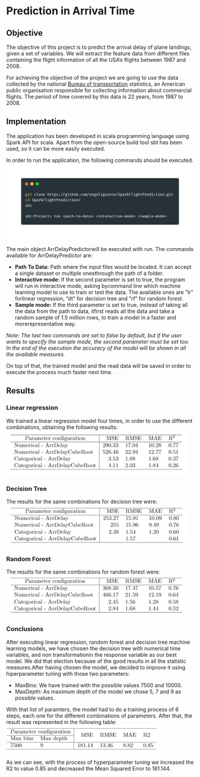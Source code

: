 # Prediction in Arrival Time

## Objective
The objective of this project is to predict the arrival delay of plane landings, given a set of variables.  We will extract the feature data from different files containing the flight information of all the USA’s flights between 1987 and 2008.

For achieving the objective of the project we are going to use the data collected by the national [Bureau of transportation](http://stat-computing.org/dataexpo/2009/the-data.html) statistics, an American public organisation responsible for collecting information about commercial flights.  The period of time covered by this data is 22 years, from 1987 to 2008.

## Implementation
The application has been developed in scala programming language using Spark API for scala. Apart from the open-source build tool sbt has been used, so it can be more easily executed.

In order to run the application, the following commands should be executed. 
![Commands to execute](images/commands.png)

The main object ArrDelayPredictorwill be executed with run. The commands available for ArrDelayPredictor are:
- **Path To Data:** Path where the input files would be located.  It can accept a single dataset or multiple onesthrough the path of a folder.
- **Interactive mode:** If the second parameter is set to true, the program will run in interactive mode, asking bycommand line which machine learning model to use to train or test the data.  The available ones are ”lr” forlinear regression, ”dt” for decision tree and ”rf” for random forest.
- **Sample mode:** If the third parameter is set to true, instead of taking all the data from the path to data, itfirst reads all the data and take a random sample of 1.5 million rows,  to train a model in a faster and morerepresentative way.

*Note: The last two commands are set to false by default, but if the user wants to specify the sample mode, the second parameter must be set too. In the end of the execution the accuracy of the model will be shown in all the available measures.* 

On top of that, the trained model and the read data will be saved in order to execute the process much faster next time.

## Results
### Linear regression
We trained a linear regression model four times, in order to use the different combinations, obtaining the following results:
![Linear regression](images/lr.JPG)

### Decision Tree
The results for the same combinations for decision tree were:
![Decision Tree](images/dt.JPG)

### Random Forest
The results for the same combinations for random forest were:
![Random Forest](images/rf.JPG)

### Conclusions
After executing linear regression, random forest and decision tree machine learning models, we have chosen the decision tree with numerical time variables, and non transformationin the response variable as our best model. We did that election because of the good results in all the statistic measures.After having chosen the model, we decided to improve it using hiperparameter tuning with those two parameters:
- MaxBins: We have trained with the possible values 7500 and 10000.
- MaxDepth: As maximum depth of the model we chose 5, 7 and 9 as possible values.

With that list of paramters, the model had to do a training process of 6 steps, each one for the different combinations of parameters. After that, the result was represented in the following table:
![Conclusions](images/conclusions.JPG)

As we can see, with the process of hyperparameter tuning we increased the R2 to value 0.85 and decreased the Mean Squared Error to 181.144.
